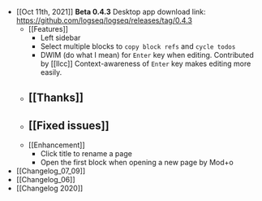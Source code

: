 - [[Oct 11th, 2021]]
  **Beta 0.4.3**
  Desktop app download link: https://github.com/logseq/logseq/releases/tag/0.4.3
	- [[Features]]
		- Left sidebar
		- Select multiple blocks to `copy block refs` and `cycle todos`
		- DWIM (do what I mean) for `Enter` key when editing. Contributed by [[llcc]] 
		  Context-awareness of `Enter` key makes editing more easily.
	- [[Thanks]]
		-
	- [[Fixed issues]]
		-
	- [[Enhancement]]
		- Click title to rename a page
		- Open the first block when opening a new page by Mod+o
- [[Changelog_07_09]]
- [[Changelog_06]]
- [[Changelog 2020]]